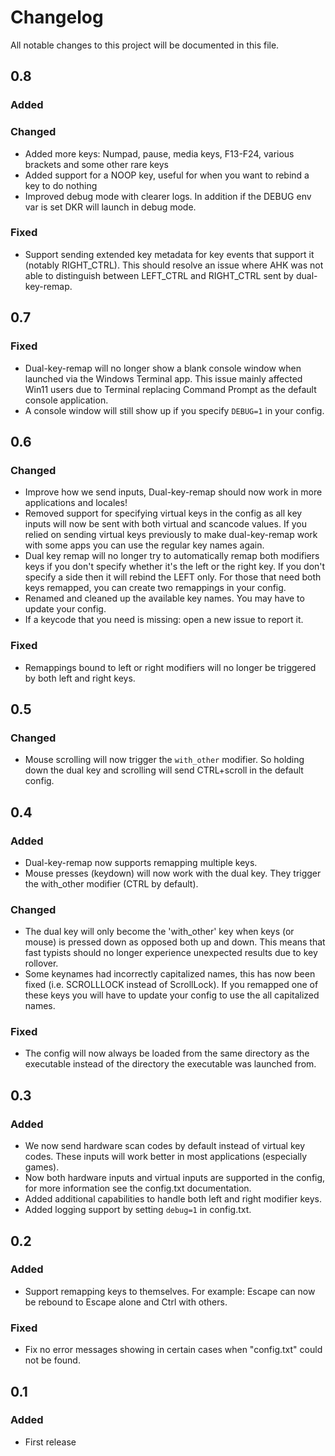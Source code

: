 # Changelog
All notable changes to this project will be documented in this file.

## 0.8
### Added
### Changed
- Added more keys: Numpad, pause, media keys, F13-F24, various brackets and some other rare keys
- Added support for a NOOP key, useful for when you want to rebind a key to do nothing
- Improved debug mode with clearer logs. In addition if the DEBUG env var is set DKR will launch in debug mode.
### Fixed
- Support sending extended key metadata for key events that support it (notably RIGHT_CTRL). This should resolve an issue where AHK was not able to distinguish between LEFT_CTRL and RIGHT_CTRL sent by dual-key-remap.

## 0.7
### Fixed
- Dual-key-remap will no longer show a blank console window when launched via the Windows Terminal app. This issue mainly affected Win11 users due to Terminal replacing Command Prompt as the default console application.
- A console window will still show up if you specify `DEBUG=1` in your config.

## 0.6
### Changed
- Improve how we send inputs, Dual-key-remap should now work in more applications and locales!
- Removed support for specifying virtual keys in the config as all key inputs will now be sent with both virtual and scancode values. If you relied on sending virtual keys previously to make dual-key-remap work with some apps you can use the regular key names again.
- Dual key remap will no longer try to automatically remap both modifiers keys if you don't specify whether it's the left or the right key. If you don't specify a side then it will rebind the LEFT only. For those that need both keys remapped, you can create two remappings in your config.
- Renamed and cleaned up the available key names. You may have to update your config.
- If a keycode that you need is missing: open a new issue to report it.
### Fixed
- Remappings bound to left or right modifiers will no longer be triggered by both left and right keys.

## 0.5
### Changed
- Mouse scrolling will now trigger the `with_other` modifier. So holding down the dual key and scrolling will send CTRL+scroll in the default config.

## 0.4
### Added
- Dual-key-remap now supports remapping multiple keys.
- Mouse presses (keydown) will now work with the dual key. They trigger the with_other modifier (CTRL by default).
### Changed
- The dual key will only become the 'with_other' key when keys (or mouse) is pressed down as opposed both up and down. This means
  that fast typists should no longer experience unexpected results due to key rollover.
- Some keynames had incorrectly capitalized names, this has now been fixed (i.e. SCROLLLOCK instead of ScrollLock). If you remapped one
  of these keys you will have to update your config to use the all capitalized names.
### Fixed
- The config will now always be loaded from the same directory as the executable instead of the directory the executable was launched from.

## 0.3
### Added
- We now send hardware scan codes by default instead of virtual key codes. These inputs will work better in most applications (especially games).
- Now both hardware inputs and virtual inputs are supported in the config, for more information see the config.txt documentation.
- Added additional capabilities to handle both left and right modifier keys.
- Added logging support by setting `debug=1` in config.txt.

## 0.2
### Added
- Support remapping keys to themselves. For example: Escape can now be rebound to Escape alone and Ctrl with others.
### Fixed
- Fix no error messages showing in certain cases when "config.txt" could not be found.

## 0.1
### Added
- First release
